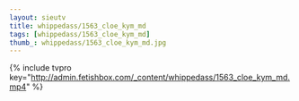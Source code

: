 ```yaml
--- 
layout: sieutv
title: whippedass/1563_cloe_kym_md
tags: [whippedass/1563_cloe_kym_md]
thumb_: whippedass/1563_cloe_kym_md.jpg
---
```

{% include tvpro key="http://admin.fetishbox.com/_content/whippedass/1563_cloe_kym_md.mp4" %} 
